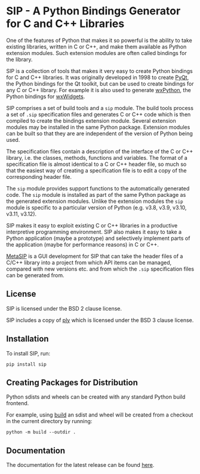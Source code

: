 # SIP - A Python Bindings Generator for C and C++ Libraries

One of the features of Python that makes it so powerful is the ability to take
existing libraries, written in C or C++, and make them available as Python
extension modules.  Such extension modules are often called bindings for the
library.

SIP is a collection of tools that makes it very easy to create Python bindings
for C and C++ libraries.  It was originally developed in 1998 to create
[PyQt](https://pypi.org/project/PyQt6/), the Python bindings for the Qt
toolkit, but can be used to create bindings for any C or C++ library.  For
example it is also used to generate [wxPython](https://wxpython.org/), the
Python bindings for [wxWidgets](https://wxwidgets.org/).

SIP comprises a set of build tools and a `sip` module. The build tools process
a set of `.sip` specification files and generates C or C++ code which is then
compiled to create the bindings extension module.  Several extension modules
may be installed in the same Python package.  Extension modules can be built so
that they are are independent of the version of Python being used.

The specification files contain a description of the interface of the C or C++
library, i.e. the classes, methods, functions and variables.  The format of a
specification file is almost identical to a C or C++ header file, so much so
that the easiest way of creating a specification file is to edit a copy of the
corresponding header file.

The `sip` module provides support functions to the automatically generated
code.  The `sip` module is installed as part of the same Python package as the
generated extension modules.  Unlike the extension modules the `sip` module is
specific to a particular version of Python (e.g. v3.8, v3.9, v3.10, v3.11,
v3.12).

SIP makes it easy to exploit existing C or C++ libraries in a productive
interpretive programming environment.  SIP also makes it easy to take a Python
application (maybe a prototype) and selectively implement parts of the
application (maybe for performance reasons) in C or C++.

[MetaSIP](https://github.com/Python-SIP/metasip/) is a GUI development for SIP
that can take the header files of a C/C++ library into a project from which API
items can be managed, compared with new versions etc. and from which the `.sip`
specification files can be generated from.


## License

SIP is licensed under the BSD 2 clause license.

SIP includes a copy of [ply](https://github.com/dabeaz/ply/) which is licensed
under the BSD 3 clause license.


## Installation

To install SIP, run:

    pip install sip


## Creating Packages for Distribution

Python sdists and wheels can be created with any standard Python build
frontend.

For example, using [build](https://pypi.org/project/build/) an sdist and wheel
will be created from a checkout in the current directory by running:

    python -m build --outdir .


## Documentation

The documentation for the latest release can be found
[here](https://www.riverbankcomputing.com/static/Docs/sip/).
